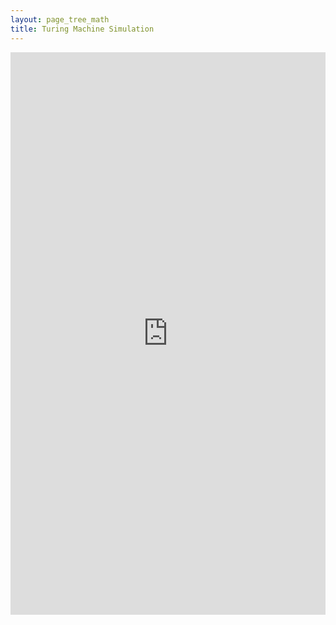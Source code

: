 ```yaml
---
layout: page_tree_math
title: Turing Machine Simulation
---
```



<iframe src="https://math.hws.edu/eck/js/turing-machine/TM.html" height="900px" width="100%" scrolling="no" class="iframe-class" frameborder="0"></iframe>
